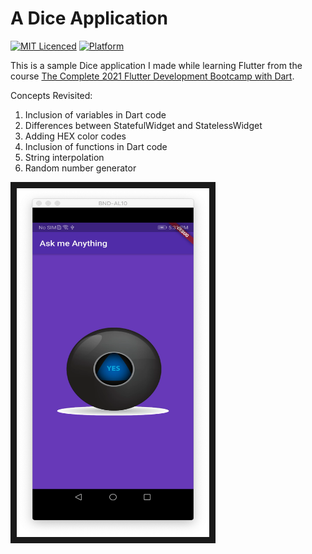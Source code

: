 # A Dice Application

[![MIT Licenced](https://img.shields.io/badge/License-MIT-blue.svg)](https://opensource.org/licenses/MIT)
[![Platform](https://img.shields.io/badge/Platform-Flutter-yellow.svg)](https://flutter.io)

This is a sample Dice application I made while learning Flutter from the course
[The Complete 2021 Flutter Development Bootcamp with Dart](https://www.udemy.com/course/flutter-bootcamp-with-dart/).

Concepts Revisited:

1. Inclusion of variables in Dart code
2. Differences between StatefulWidget and StatelessWidget
3. Adding HEX color codes
4. Inclusion of functions in Dart code
5. String interpolation
6. Random number generator

<img src="https://raw.githubusercontent.com/ArcherN9/LearningFlutter/master/EightBall/images/Screenshot%20-%201.png"
alt="Application Screenshot" width="308" height="558" border="10" />

